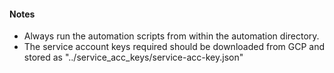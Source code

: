 #### Notes

- Always run the automation scripts from within the automation directory.
- The service account keys required should be downloaded from GCP and stored as "../service_acc_keys/service-acc-key.json"
